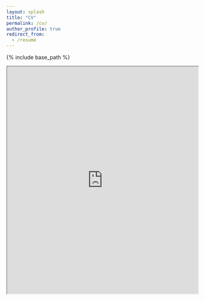 ```yaml
---
layout: splash
title: "CV"
permalink: /cv/
author_profile: true
redirect_from:
  - /resume
---
```


{% include base_path %}

<!-- <embed src="/_files/vita.pdf#toolbar=0" type="application/pdf" width="auto" height="400px" /> -->

<!-- <embed src="https://username.github.io/_files/cv.pdf#toolbar=0" type="application/pdf" width="600px" height="500px" /> -->
<!-- <embed src="https://drive.google.com/viewerng/viewer?embedded=true&url=https://tianyu-han.com/_files/vita.pdf" width="auto" height="400"> -->

<!-- <iframe src="/_files/vita.pdf#toolbar=0" width="100%" height="600" allow="autoplay">
  <p>If the embedded PDF below doesn't show, you can download my CV <a href="/_files/vita.pdf">here</a>.</p>
</iframe> -->

<!-- <iframe src="https://docs.google.com/viewer?url=https://tianyu-han.com/_files/vita.pdf&embedded=true" width="100%" height="600px" allow="autoplay"></iframe> -->

<iframe src="https://drive.google.com/file/d/1aicB98E6aoQ3HEa_3wtQpNTO9OLhBKdl/preview" width="100%" height="600" allow="autoplay"></iframe>

<!-- <object data="/_files/vita.pdf#toolbar=0" type="application/pdf" width="100%" height="141">
    <p>If the embedded PDF below doesn't show, you can download my CV <a href="/_files/vita.pdf">here</a>.</p>
</object> -->